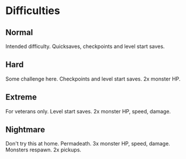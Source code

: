 # Difficulties

## Normal
Intended difficulty.
Quicksaves, checkpoints and level start saves.

## Hard
Some challenge here.
Checkpoints and level start saves.
2x monster HP.

## Extreme
For veterans only.
Level start saves.
2x monster HP, speed, damage.

## Nightmare
Don't try this at home.
Permadeath.
3x monster HP, speed, damage.
Monsters respawn.
2x pickups. 
